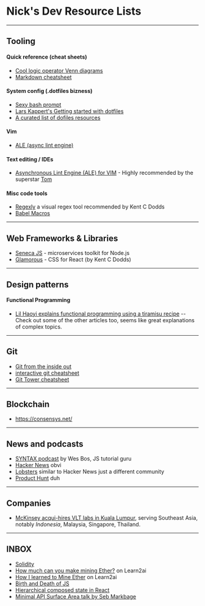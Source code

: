 # Nick's Dev Resource Lists
-----
## Tooling

#### Quick reference (cheat sheets)
- [Cool logic operator Venn diagrams](https://cdn2.macworld.co.uk/cmsdata/slideshow/3646544/logic_thumb800.jpg)
- [Markdown cheatsheet](https://github.com/adam-p/markdown-here/wiki/Markdown-Cheatsheet)

#### System config (.dotfiles bizness)
- [Sexy bash prompt](https://github.com/twolfson/sexy-bash-prompt)
- [Lars Kappert's Getting started with dotfiles](https://medium.com/@webprolific/getting-started-with-dotfiles-43c3602fd789)
- [A curated list of dofiles resources](https://github.com/webpro/awesome-dotfiles)

#### Vim
- [ALE (async lint engine)](https://github.com/w0rp/ale)

#### Text editing / IDEs
- [Asynchronous Lint Engine (ALE) for VIM](https://github.com/w0rp/ale) - Highly recommended by the superstar [Tom](https://github.com/tmkelly28)

#### Misc code tools
- [Regexly](https://regexly.chipto.io) a visual regex tool recommended by Kent C Dodds
- [Babel Macros](https://babeljs.io/blog/2017/09/11/zero-config-with-babel-macros)

-----
## Web Frameworks & Libraries
- [Seneca JS](http://senecajs.org/) - microservices toolkit for Node.js
- [Glamorous](https://rc.glamorous.rocks/) - CSS for React (by Kent C Dodds)

-----
## Design patterns

#### Functional Programming
- [Lil Haoyi explains functional programming using a tiramisu recipe](http://www.lihaoyi.com/post/WhatsFunctionalProgrammingAllAbout.html) -- Check out some of the other articles too, seems like great explanations of complex topics.

-----
## Git
- [Git from the inside out](https://maryrosecook.com/blog/post/git-from-the-inside-out-talk)
- [interactive git cheatsheet](http://ndpsoftware.com/git-cheatsheet.html#loc=local_repo;)
- [Git Tower cheatsheet](https://www.git-tower.com/blog/content/posts/54-git-cheat-sheet/git-cheat-sheet-large01.png)

-----
## Blockchain
- https://consensys.net/

-----
## News and podcasts
- [SYNTAX podcast](https://syntax.fm/) by Wes Bos, JS tutorial guru
- [Hacker News](https://news.ycombinator.com/) obvi
- [Lobsters](https://lobste.rs/) similar to Hacker News just a different community
- [Product Hunt](https://www.producthunt.com/) duh

----- 
## Companies
- [McKinsey acqui-hires VLT labs in Kuala Lumpur](http://www.mckinsey.com/about-us/new-at-mckinsey-blog/this-week-vlt-labs-joins-mckinsey-digital-labs), serving Southeast Asia, notably _Indonesia_, Malaysia, Singapore, Thailand.
 
-----
## INBOX
- [Solidity](https://solidity.readthedocs.io/en/develop/index.html)
- [How much can you make mining Ether?](http://www.learn2ai.com/2017/09/how-much-can-you-make-mining-ether-and.html) on Learn2ai
- [How I learned to Mine Ether](http://www.learn2ai.com/2017/06/how-i-learned-to-mine-eth-ether.html) on Learn2ai
- [Birth and Death of JS](https://www.destroyallsoftware.com/talks/the-birth-and-death-of-javascript)
- [Hierarchical composed state in React](https://builtvisible.com/hierarchical-composed-state-react-js/)
- [Minimal API Surface Area talk by Seb Markbage](https://www.youtube.com/watch\?v\=4anAwXYqLG8)
